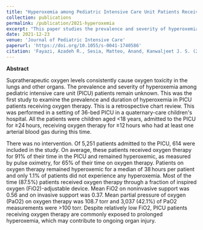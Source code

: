 ```yaml
---
title: "Hyperoxemia among Pediatric Intensive Care Unit Patients Receiving Oxygen Therapy"
collection: publications
permalink: /publication/2021-hyperoxemia
excerpt: "This paper studies the prevalence and severity of hyperoxemia among pediatric intensive care unit patients at the Stanford Children's Hospital."
date: 2021-12-23
venue: 'Journal of Pediatric Intensive Care'
paperurl: 'https://doi.org/10.1055/s-0041-1740586'
citation: 'Fayazi, Azadeh R., Sesia, Matteo, Anand, Kanwaljeet J. S. (2021). &quot;Hyperoxemia among Pediatric Intensive Care Unit Patients Receiving Oxygen Therapy.&quot; <i>J Pediatr Intensive Care</i>.'
---
```


**Abstract**

Supratherapeutic oxygen levels consistently cause oxygen toxicity in the lungs and other organs. The prevalence and severity of hyperoxemia among pediatric intensive care unit (PICU) patients remain unknown. This was the first study to examine the prevalence and duration of hyperoxemia in PICU patients receiving oxygen therapy. This is a retrospective chart review. This was performed in a setting of 36-bed PICU in a quaternary-care children's hospital. All the patients were children aged <18 years, admitted to the PICU for ≥24 hours, receiving oxygen therapy for ≥12 hours who had at least one arterial blood gas during this time.

There was no intervention. Of 5,251 patients admitted to the PICU, 614 were included in the study. On average, these patients received oxygen therapy for 91% of their time in the PICU and remained hyperoxemic, as measured by pulse oximetry, for 65% of their time on oxygen therapy. Patients on oxygen therapy remained hyperoxemic for a median of 38 hours per patient and only 1.1% of patients did not experience any hyperoxemia. Most of the time (87.5%) patients received oxygen therapy through a fraction of inspired oxygen (FiO2)-adjustable device. Mean FiO2 on noninvasive support was 0.56 and on invasive support was 0.37. Mean partial pressure of oxygen (PaO2) on oxygen therapy was 108.7 torr and 3,037 (42.1%) of PaO2 measurements were >100 torr. Despite relatively low FiO2, PICU patients receiving oxygen therapy are commonly exposed to prolonged hyperoxemia, which may contribute to ongoing organ injury.
